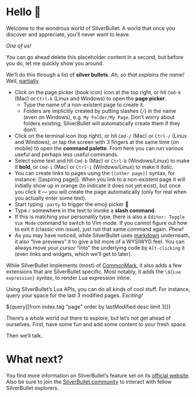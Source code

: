 # Hello 👋
Welcome to the wondrous world of SilverBullet. A world that once you discover and appreciate, you’ll never want to leave.

_One of us!_

You can go ahead delete this placeholder content in a second, but before you do, let me quickly show you around.

We’ll do this through a list of **silver bullets**. _Ah, so that explains the name!_ Well, [partially](https://en.wikipedia.org/wiki/Silver_bullet).

* Click on the page picker (book icon) icon at the top right, or hit `Cmd-k` (Mac) or `Ctrl-k` (Linux and Windows) to open the **page picker**.
  * Type the name of a non-existent page to create it.
  * Folders are implicitly created by putting slashes (`/`) in the name (even on Windows), e.g. `My Folder/My Page`. Don’t worry about folders existing, SilverBullet will automatically create them if they don’t.
* Click on the terminal icon (top right), or hit `Cmd-/` (Mac) or `Ctrl-/` (Linux and Windows), or tap the screen with 3 fingers at the same time (on mobile) to open the **command palette**. From here you can run various useful and perhaps less useful commands.
* Select some text and hit `Cmd-b` (Mac) or `Ctrl-b` (Windows/Linux) to make it **bold**, or `Cmd-i` (Mac) or `Ctrl-i` (Windows/Linux) to make it _italic_.
* You can create links to pages using the `[[other page]]` syntax, for instance: [[aspiring page]]. When you link to a non-existent page it will initially show up in orange (to indicate it does not yet exist), but once you click it — you will create the page automatically (only for real when you actually enter some text).
* Start typing `:party` to trigger the emoji picker 🎉
* Type `/` somewhere in the text to invoke a **slash command**.
* If this is matching your personality type, there is also a `Editor: Toggle Vim Mode` command to switch to Vim mode. If you cannot figure out how to exit it (classic vim issue), just run that same command again. _Phew!_
* As you may have noticed, while SilverBullet uses [markdown](https://www.markdownguide.org/) underneath, it also “live previews” it to give a bit more of a WYSIWYG feel. You can always move your cursor “into” the underlying code by `Alt-clicking` it (even links and widgets, which we’ll get to later).

While SilverBullet implements (most) of [CommonMark](https://commonmark.org/), it also adds a few extensions that are SilverBullet specific. Most notably, it adds the `\${Lua expression}` syntax, to render Lua expression inline.

Using SilverBullet’s Lua APIs, you can do all kinds of cool stuff. For instance, query your space for the last 3 modified pages. _Exciting!_

\${query[[from index.tag "page" order by lastModified desc limit 3]]}

There’s a whole world out there to explore, but let’s not get ahead of ourselves. First, have some fun and add some content to your fresh space.

Then we’ll talk.

# What next?
You find more information on SilverBullet’s feature set on its [official website](https://v2.silverbullet.md/). Also be sure to join the [SilverBullet community](https://community.silverbullet.md/) to interact with fellow SilverBullet explorers.